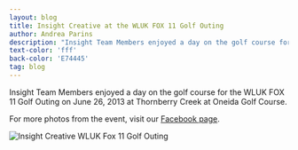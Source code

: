 ```yaml
---
layout: blog
title: Insight Creative at the WLUK FOX 11 Golf Outing
author: Andrea Parins
description: "Insight Team Members enjoyed a day on the golf course for the WLUK FOX 11 Golf Outing."
text-color: 'fff'
back-color: 'E74445'
tag: blog
---
```

Insight Team Members enjoyed a day on the golf course for the WLUK FOX 11 Golf Outing on June 26, 2013 at Thornberry Creek at Oneida Golf Course.

For more photos from the event, visit our [Facebook page](https://www.facebook.com/media/set/?set=a.10151482952117727.1073741829.150343487726&type=1).

![Insight Creative WLUK Fox 11 Golf Outing](/img/blog/insight-creative-at-the-wluk-fox-11-golf-outing.jpg)
